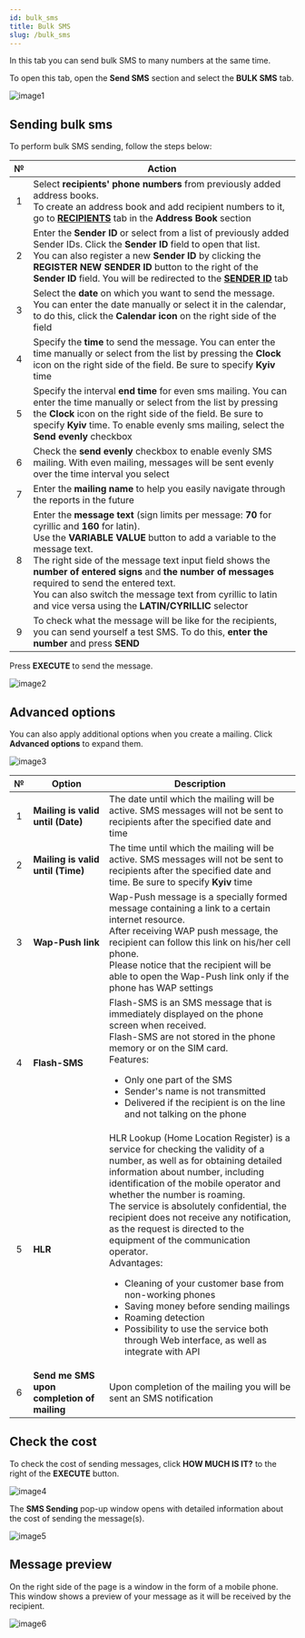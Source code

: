 ```yaml
---
id: bulk_sms
title: Bulk SMS
slug: /bulk_sms
---
```


In this tab you can send bulk SMS to many numbers at the same time.

To open this tab, open the **Send SMS** section and select the **BULK SMS** tab.

![image1](/img/instruction/sms/send_sms/bulk_sms/image1.png)

## Sending bulk sms

To perform bulk SMS sending, follow the steps below:

|  №  | Action |
| :-: | ------ |
| 1 | Select **recipients' phone numbers** from previously added address books. <br/> To create an address book and add recipient numbers to it, go to [**RECIPIENTS**](/docs/instruction/sms/address_book/recipients.md) tab in the **Address Book** section |
| 2 | Enter the **Sender ID** or select from a list of previously added Sender IDs. Click the **Sender ID** field to open that list. <br/> You can also register a new **Sender ID** by clicking the **REGISTER NEW SENDER ID** button to the right of the **Sender ID** field. You will be redirected to the [**SENDER ID**](/docs/instruction/sms/send_sms/sender_id.md) tab |
| 3 | Select the **date** on which you want to send the message. You can enter the date manually or select it in the calendar, to do this, click the **Calendar icon** on the right side of the field |
| 4 | Specify the **time** to send the message. You can enter the time manually or select from the list by pressing the **Clock** icon on the right side of the field. Be sure to specify **Kyiv** time |
| 5 | Specify the interval **end time** for even sms mailing. You can enter the time manually or select from the list by pressing the **Clock** icon on the right side of the field. Be sure to specify **Kyiv** time. To enable evenly sms mailing, select the **Send evenly** checkbox |
| 6 | Check the **send evenly** checkbox to enable evenly SMS mailing. With even mailing, messages will be sent evenly over the time interval you select |
| 7 | Enter the **mailing name** to help you easily navigate through the reports in the future |
| 8 | Enter the **message text** (sign limits per message: **70** for cyrillic and **160** for latin). <br/> Use the **VARIABLE VALUE** button to add a variable to the message text. <br/> The right side of the message text input field shows the **number of entered signs** and **the number of messages** required to send the entered text. <br/> You can also switch the message text from cyrillic to latin and vice versa using the **LATIN/CYRILLIC** selector |
| 9 | To check what the message will be like for the recipients, you can send yourself a test SMS. To do this, **enter the number** and press **SEND** |

Press **EXECUTE** to send the message.

![image2](/img/instruction/sms/send_sms/bulk_sms/image2.png)

## Advanced options

You can also apply additional options when you create a mailing. Click **Advanced options** to expand them.

![image3](/img/instruction/sms/send_sms/bulk_sms/image3.png)

|  №  | Option | Description |
| :-: | ------ | ----------- |
| 1 | **Mailing is valid until (Date)** | The date until which the mailing will be active. SMS messages will not be sent to recipients after the specified date and time |
| 2 | **Mailing is valid until (Time)** | The time until which the mailing will be active. SMS messages will not be sent to recipients after the specified date and time. Be sure to specify **Kyiv** time |
| 3 | **Wap-Push link** | Wap-Push message is a specially formed message containing a link to a certain internet resource. <br/> After receiving WAP push message, the recipient can follow this link on his/her cell phone. <br/> Please notice that the recipient will be able to open the Wap-Push link only if the phone has WAP settings |
| 4 | **Flash-SMS** | Flash-SMS is an SMS message that is immediately displayed on the phone screen when received. <br/> Flash-SMS are not stored in the phone memory or on the SIM card. <br/> Features: <ul><li>Only one part of the SMS</li><li>Sender's name is not transmitted</li><li>Delivered if the recipient is on the line and not talking on the phone</li></ul> |
| 5 | **HLR** | HLR Lookup (Home Location Register) is a service for checking the validity of a number, as well as for obtaining detailed information about number, including identification of the mobile operator and whether the number is roaming. <br/> The service is absolutely confidential, the recipient does not receive any notification, as the request is directed to the equipment of the communication operator. <br/> Advantages: <ul><li>Cleaning of your customer base from non-working phones</li><li>Saving money before sending mailings</li><li>Roaming detection</li><li>Possibility to use the service both through Web interface, as well as integrate with API</li></ul> |
| 6 | **Send me SMS upon completion of mailing** | Upon completion of the mailing you will be sent an SMS notification |

## Check the cost

To check the cost of sending messages, click **HOW MUCH IS IT?** to the right of the **EXECUTE** button.

![image4](/img/instruction/sms/send_sms/bulk_sms/image4.png)

The **SMS Sending** pop-up window opens with detailed information about the cost of sending the message(s).

![image5](/img/instruction/sms/send_sms/bulk_sms/image5.png)

## Message preview

On the right side of the page is a window in the form of a mobile phone. This window shows a preview of your message as it will be received by the recipient.

![image6](/img/instruction/sms/send_sms/bulk_sms/image6.png)

